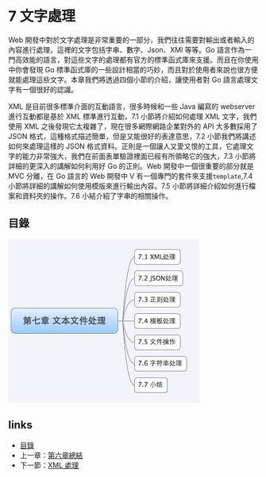 # 7 文字處理
Web 開發中對於文字處理是非常重要的一部分，我們往往需要對輸出或者輸入的內容進行處理，這裡的文字包括字串、數字、Json、XMl 等等。Go 語言作為一門高效能的語言，對這些文字的處理都有官方的標準函式庫來支援。而且在你使用中你會發現 Go 標準函式庫的一些設計相當的巧妙，而且對於使用者來說也很方便就能處理這些文字。本章我們將透過四個小節的介紹，讓使用者對 Go 語言處理文字有一個很好的認識。

XML 是目前很多標準介面的互動語言，很多時候和一些 Java 編寫的 webserver 進行互動都是基於 XML 標準進行互動，7.1 小節將介紹如何處理 XML 文字，我們使用 XML 之後發現它太複雜了，現在很多網際網路企業對外的 API 大多數採用了 JSON 格式，這種格式描述簡單，但是又能很好的表達意思，7.2 小節我們將講述如何來處理這樣的 JSON 格式資料。正則是一個讓人又愛又恨的工具，它處理文字的能力非常強大，我們在前面表單驗證裡面已經有所領略它的強大，7.3 小節將詳細的更深入的講解如何利用好 Go 的正則。Web 開發中一個很重要的部分就是 MVC 分離，在 Go 語言的 Web 開發中 V 有一個專門的套件來支援`template`,7.4 小節將詳細的講解如何使用模版來進行輸出內容。7.5 小節將詳細介紹如何進行檔案和資料夾的操作。7.6 小結介紹了字串的相關操作。

## 目錄
   ![](images/navi7.png)

## links
   * [目錄](<preface.md>)
   * 上一章：[第六章總結](<06.5.md>)
   * 下一節：[XML 處理](<07.1.md>)
